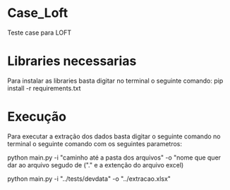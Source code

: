 # Case_Loft
Teste case para LOFT

# Libraries necessarias

Para instalar as libraries basta digitar no terminal o seguinte comando:
pip install -r requirements.txt   

# Execução

Para executar a extração dos dados basta digitar o seguinte comando no terminal o seguinte comando com os seguintes parametros: 

python main.py -i "caminho até a pasta dos arquivos" -o "nome que quer dar ao arquivo segudo de ("." e a extenção do arquivo excel)

python main.py -i "../tests/devdata" -o "../extracao.xlsx"